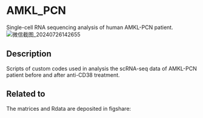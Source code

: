 # AMKL_PCN
Single-cell RNA sequencing analysis of human AMKL-PCN patient.
![微信截图_20240726142655](https://github.com/user-attachments/assets/77b0cc66-9923-4712-80d1-005b998b06cc)


## Description
Scripts of custom codes used in analysis the scRNA-seq data of AMKL-PCN patient before and after anti-CD38 treatment.

## Related to
The matrices and Rdata are deposited in figshare: 
